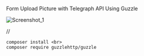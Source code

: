 Form Upload Picture with Telegraph API Using Guzzle

![Screenshot_1](https://user-images.githubusercontent.com/102965097/202001738-03b1995e-9cb9-4be3-8c9e-f9f356d5f4b3.jpg)


// 
```
composer install <br>
composer require guzzlehttp/guzzle
```
